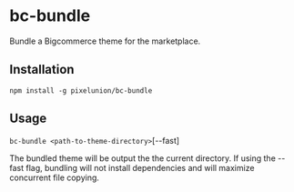 # bc-bundle

Bundle a Bigcommerce theme for the marketplace.

## Installation

`npm install -g pixelunion/bc-bundle`

## Usage

`bc-bundle <path-to-theme-directory>`[--fast]

The bundled theme will be output the the current directory.
If using the --fast flag, bundling will not install dependencies and will maximize concurrent file copying.

